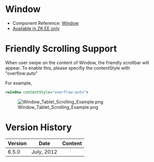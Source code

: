# Window

- Component Reference:
  [Window](ZK_Component_Reference/Containers/Window)
- [Available in ZK EE only](http://www.zkoss.org/product/edition.dsp)

# Friendly Scrolling Support

When user swipe on the content of Window, the friendly scrollbar will
appear. To enable this, please specifiy the contentStyle with
"overflow:auto"

For example,

``` xml
<window contentStyle="overflow:auto">
```

<figure>
<img src="Window_Tablet_Scrolling_Example.png"
title="Window_Tablet_Scrolling_Example.png" />
<figcaption>Window_Tablet_Scrolling_Example.png</figcaption>
</figure>

# Version History

| Version | Date       | Content |
|---------|------------|---------|
| 6.5.0   | July, 2012 |         |
